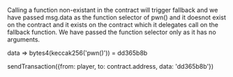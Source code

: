 Calling a function non-existant in the contract will trigger fallback and we have passed msg.data as the function selector of pwn() and it doesnot exist on the contract and it exists on the contract which it delegates call on the fallback function. We have passed the function selector only as it has no arguments.

data => bytes4(keccak256('pwn()')) = dd365b8b

sendTransaction({from: player, to: contract.address, data: 'dd365b8b'})